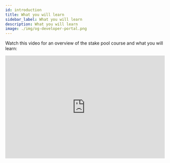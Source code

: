 ```yaml
---
id: introduction
title: What you will learn
sidebar_label: What you will learn
description: What you will learn
image: ./img/og-developer-portal.png
--- 
```


Watch this video for an overview of the stake pool course and what you will learn:

<iframe width="100%" height="325" src="https://www.youtube.com/embed/Jb08HTkk7yo" frameborder="0" allow="accelerometer; autoplay; clipboard-write; encrypted-media; gyroscope; picture-in-picture" allowfullscreen></iframe> 
  